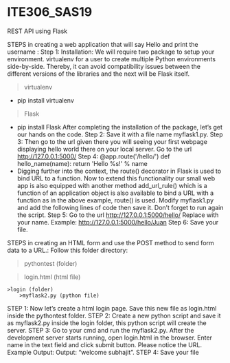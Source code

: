 # ITE306_SAS19
REST API using Flask

STEPS in creating a web application that will say Hello and print the username :
Step 1:  Installation:
 We will require two package to setup your environment. virtualenv for a user to 
create multiple Python environments side-by-side. Thereby, it can avoid 
compatibility issues between the different versions of the libraries and the next will 
be Flask itself.
 > virtualenv
   - pip install virtualenv
 > Flask
   - pip install Flask
After completing the installation of the package, let’s get our hands on the code.
Step 2:  Save it with a file name myflask1.py.
Step 3:  Then go to the url given there you will seeing your first webpage displaying hello world 
there on your local server. Go to the url http://127.0.0.1:5000/
Step 4: @app.route('/hello/<name>') 
def hello_name(name): 
 return 'Hello %s!' % name 
- Digging further into the context, the route() decorator in Flask is used to bind URL to a 
function. Now to extend this functionality our small web app is also equipped with another 
method add_url_rule() which is a function of an application object is also available to bind 
a URL with a function as in the above example, route() is used.
Modify myflask1.py and add the following lines of code then save it. Don’t forget to run
again the script.
Step 5: Go to the url http://127.0.0.1:5000/hello/<name>
Replace <name> with your name. Example:
 http://127.0.0.1:5000/hello/Juan
Step 6: Save your file.

STEPS in creating an HTML form and use the POST method to send form data to a URL.:
Follow this folder directory:
>pythontest (folder)
 
 > login.html (html file) 
 
    >login (folder)
        >myflask2.py (python file)
STEP 1: Now let’s create a html login page. Save this new file as login.html inside the
pythontest folder.
STEP 2: Create a new python script and save it as myflask2.py inside the login folder, this python 
script will create the server.
STEP 3: Go to your cmd and run the myflask2.py. After the development server starts running, open 
login.html in the browser.
Enter name in the text field and click submit button. Please notice the URL. Example Output: Output: “welcome subhajit”.
STEP 4: Save your file
